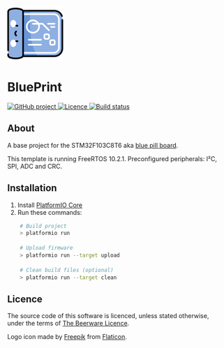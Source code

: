 [![BluePrint logo](.media/logo.png)](.media/logo.png?raw=true "BluePrint logo")

# BluePrint

<p>
<a href="https://github.com/mupfelofen-de/BluePrint">
  <img src="https://img.shields.io/badge/project-GitHub-blue?style=flat?svg=true" alt="GitHub project" />
</a>
<a href="https://github.com/mupfelofen-de/BluePrint/blob/master/LICENCE.md">
  <img src="https://img.shields.io/badge/licence-BEER--WARE-blue?style=flat?svg=true" alt="Licence" />
</a>
<a href="https://travis-ci.org/mupfelofen-de/BluePrint">
  <img src="https://travis-ci.org/mupfelofen-de/BluePrint.svg?branch=master" alt="Build status" />
</a>
</p>

## About

A base project for the STM32F103C8T6 aka [blue pill
board](http://reblag.dk/stm32/).

This template is running FreeRTOS 10.2.1.  Preconfigured peripherals:
I²C, SPI, ADC and CRC.

## Installation

1. Install [PlatformIO Core](http://docs.platformio.org/page/core.html)
2. Run these commands:

```bash
    # Build project
    > platformio run

    # Upload firmware
    > platformio run --target upload

    # Clean build files (optional)
    > platformio run --target clean
```

## Licence

The source code of this software is licenced, unless stated otherwise,
under the terms of [The Beerware Licence](LICENCE.md).

Logo icon made by [Freepik](https://www.flaticon.com/authors/freepik)
from [Flaticon](https://www.flaticon.com/).
